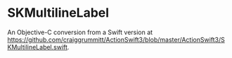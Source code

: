 # SKMultilineLabel
An Objective-C conversion from a Swift version at https://github.com/craiggrummitt/ActionSwift3/blob/master/ActionSwift3/SKMultilineLabel.swift.
